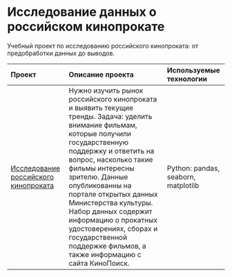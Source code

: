 # Исследование данных о российском кинопрокате
Учебный проект по исследованию российского кинопроката: от предобработки данных до выводов.

| Проект  | Описание проекта                                                 | Используемые технологии | 
|:--------------------| :--------------------                                            | :--------------------   |
|[Исследование российского кинопроката](https://github.com/LinnLinnden/project_cinema/blob/469932e534a1fe9e0c20a7864cc1a4e739cc7e4d/%D0%9F%D1%80%D0%BE%D0%B5%D0%BA%D1%82%20%D0%98%D1%81%D1%81%D0%BB%D0%B5%D0%B4%D0%BE%D0%B2%D0%B0%D0%BD%D0%B8%D1%8F%20%D1%80%D0%BE%D1%81%D1%81%D0%B8%D0%B9%D1%81%D0%BA%D0%BE%D0%B3%D0%BE%20%D0%BA%D0%B8%D0%BD%D0%BE%D0%BF%D1%80%D0%BE%D0%BA%D0%B0%D1%82%D0%B0%20%D0%92%D0%BE%D0%BB%D0%BA%D0%BE%D0%B2%D0%B0.ipynb)| Нужно изучить рынок российского кинопроката и выявить текущие тренды. Задача: уделить внимание фильмам, которые получили государственную поддержку и ответить на вопрос, насколько такие фильмы интересны зрителю. Данные опубликованны на портале открытых данных Министерства культуры. Набор данных содержит информацию о прокатных удостоверениях, сборах и государственной поддержке фильмов, а также информацию с сайта КиноПоиск.| Python: pandas, seaborn, matplotlib | 

